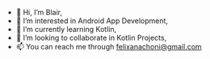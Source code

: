 - 👋 Hi, I’m Blair,
- 👀 I’m interested in Android App Development,
- 🌱 I’m currently learning Kotlin,
- 💞️ I’m looking to collaborate in Kotlin Projects,
- 📫 You can reach me through felixanachoni@gmail.com

<!---
BFA1/BFA1 is a ✨ special ✨ repository because its `README.md` (this file) appears on your GitHub profile.
You can click the Preview link to take a look at your changes.
--->
